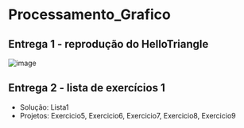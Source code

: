 # Processamento_Grafico

## Entrega 1 - reprodução do HelloTriangle

![image](https://user-images.githubusercontent.com/58199187/158124838-f49c9a33-cec4-4af6-87a5-3de40f098ed3.png)

## Entrega 2 - lista de exercícios 1

- Solução: Lista1
- Projetos: Exercicio5, Exercicio6, Exercicio7, Exercicio8, Exercicio9
